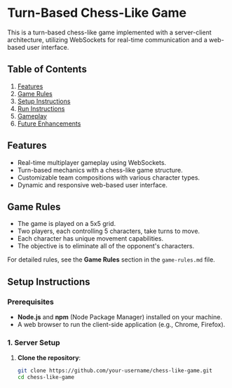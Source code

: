 # Turn-Based Chess-Like Game

This is a turn-based chess-like game implemented with a server-client architecture, utilizing WebSockets for real-time communication and a web-based user interface.

## Table of Contents

1. [Features](#features)
2. [Game Rules](#game-rules)
3. [Setup Instructions](#setup-instructions)
4. [Run Instructions](#run-instructions)
5. [Gameplay](#gameplay)
6. [Future Enhancements](#future-enhancements)

## Features

- Real-time multiplayer gameplay using WebSockets.
- Turn-based mechanics with a chess-like game structure.
- Customizable team compositions with various character types.
- Dynamic and responsive web-based user interface.

## Game Rules

- The game is played on a 5x5 grid.
- Two players, each controlling 5 characters, take turns to move.
- Each character has unique movement capabilities.
- The objective is to eliminate all of the opponent's characters.

For detailed rules, see the **Game Rules** section in the `game-rules.md` file.

## Setup Instructions

### Prerequisites

- **Node.js** and **npm** (Node Package Manager) installed on your machine.
- A web browser to run the client-side application (e.g., Chrome, Firefox).

### 1. Server Setup

1. **Clone the repository**:
   ```bash
   git clone https://github.com/your-username/chess-like-game.git
   cd chess-like-game
